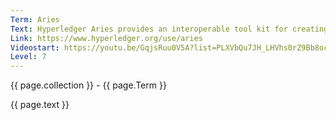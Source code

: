 ```yaml
---
Term: Aries
Text: Hyperledger Aries provides an interoperable tool kit for creating, transmitting and storing verifiable digital credentials
Link: https://www.hyperledger.org/use/aries
Videostart: https://youtu.be/GqjsRuu0V5A?list=PLXVbQu7JH_LHVhs0rZ9Bb8ocyKlPljkaG&t=31m46s
Level: 7
---
```


{{ page.collection }} - {{ page.Term }}

   {{ page.text }}

